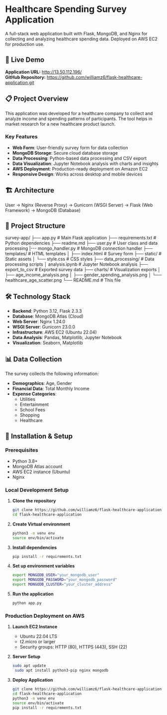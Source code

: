# Healthcare Spending Survey Application

A full-stack web application built with Flask, MongoDB, and Nginx for collecting and analyzing healthcare spending data. Deployed on AWS EC2 for production use.

## 🚀 Live Demo
**Application URL:** http://13.50.112.196/  
**GitHub Repository:** https://github.com/williamz6/flask-healthcare-application.git

## 📋 Project Overview

This application was developed for a healthcare company to collect and analyze income and spending patterns of participants. The tool helps in market research for a new healthcare product launch.

### Key Features
- **Web Form**: User-friendly survey form for data collection
- **MongoDB Storage**: Secure cloud database storage
- **Data Processing**: Python-based data processing and CSV export
- **Data Visualization**: Jupyter Notebook analysis with charts and insights
- **AWS Deployment**: Production-ready deployment on Amazon EC2
- **Responsive Design**: Works across desktop and mobile devices

## 🏗️ Architecture
User → Nginx (Reverse Proxy) → Gunicorn (WSGI Server) → Flask (Web Framework) → MongoDB (Database)


## 📁 Project Structure
survey-app/
├── app.py # Main Flask application
├── requirements.txt # Python dependencies
├── readme.md 
├── user.py # User class and data processing
|--- mongo_handler.py # MongoDB connection handler
├── templates/ # HTML templates
│ ├── index.html # Survey form
├── static/ # Static assets
│ └── style.css # CSS styles
├── data_processing/ # Data processing scripts
│ analysis.ipynb # Jupyter Notebook analysis
├── export_to_csv # Exported survey data
├── charts/ # Visualization exports
│ ├── age_income_analysis.png
│ ├── gender_spending_analysis.png
│ └── healthcare_age_scatter.png
└── README.md # This file


## 🛠️ Technology Stack

- **Backend**: Python 3.12, Flask 2.3.3
- **Database**: MongoDB Atlas (Cloud)
- **Web Server**: Nginx 1.24.0
- **WSGI Server**: Gunicorn 23.0.0
- **Infrastructure**: AWS EC2 (Ubuntu 22.04)
- **Data Analysis**: Pandas, Matplotlib, Jupyter Notebook
- **Visualization**: Seaborn, Matplotlib

## 📊 Data Collection

The survey collects the following information:
- **Demographics**: Age, Gender
- **Financial Data**: Total Monthly Income
- **Expense Categories**:
  - Utilities
  - Entertainment  
  - School Fees
  - Shopping
  - Healthcare

## 🚀 Installation & Setup

### Prerequisites
- Python 3.8+
- MongoDB Atlas account
- AWS EC2 instance (Ubuntu)
- Nginx

### Local Development Setup

1. **Clone the repository**
   ```bash
   git clone https://github.com/williamz6/flask-healthcare-application.git
   cd flask-healthcare-application
   ```
2. **Create Virtual environment**
   ```bash
   python3 -m venv env
   source env/bin/activate
   ```
3. **Install dependencies**
    ```bash
    pip install -r requirements.txt
    ```
4.  **Set up environment variables** 
    ```bash
    export MONGODB_USER="your_mongodb_user"
    export MONGODB_PASSWORD="your_mongodb_password"
    export MONGODB_CLUSTER="your_cluster_address"
    ```
5. **Run the application**
   ```bash
   python app.py
   ```
### Production Deployment on AWS

1. **Launch EC2 Instance**
     - Ubuntu 22.04 LTS
     - t2.micro or larger
     - Security groups: HTTP (80), HTTPS (443), SSH (22)
  
2. **Server Setup**
   ```bash
   sudo apt update
    sudo apt install python3-pip nginx mongodb
   ```

3. **Deploy Application**
   ```bash
   git clone https://github.com/williamz6/flask-healthcare-application.git
   cd flask-healthcare-application
   python3 -m venv env
   source env/bin/activate
   pip install -r requirements.txt
   ```
